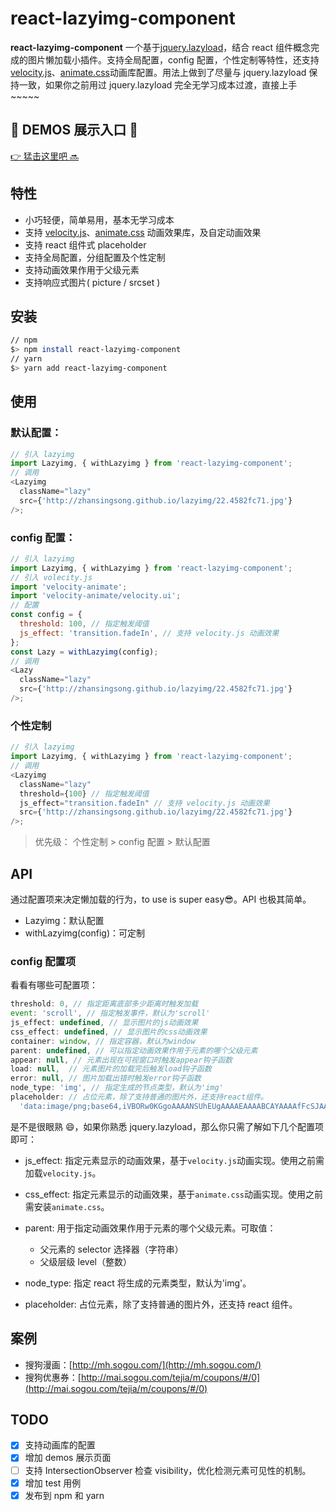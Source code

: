 # react-lazyimg-component

**react-lazyimg-component** 一个基于[jquery.lazyload](https://github.com/tuupola/jquery_lazyload)，结合 react 组件概念完成的图片懒加载小插件。支持全局配置，config 配置，个性定制等特性，还支持 [velocity.js](https://github.com/julianshapiro/velocity)、[animate.css](https://github.com/daneden/animate.css)动画库配置。用法上做到了尽量与 jquery.lazyload 保持一致，如果你之前用过 jquery.lazyload 完全无学习成本过渡，直接上手~~~~~

## :bell: DEMOS 展示入口 :flags:

[:point_right: 猛击这里吧 :soon:](http://zhansingsong.github.io/lazyimg/)

## 特性

* 小巧轻便，简单易用，基本无学习成本
* 支持 [velocity.js](https://github.com/julianshapiro/velocity)、[animate.css](https://github.com/daneden/animate.css) 动画效果库，及自定动画效果
* 支持 react 组件式 placeholder
* 支持全局配置，分组配置及个性定制
* 支持动画效果作用于父级元素
* 支持响应式图片( picture / srcset )

## 安装

```bash
// npm
$> npm install react-lazyimg-component
// yarn
$> yarn add react-lazyimg-component
```

## 使用

### 默认配置：

```js
// 引入 lazyimg
import Lazyimg, { withLazyimg } from 'react-lazyimg-component';
// 调用
<Lazyimg
  className="lazy"
  src={'http://zhansingsong.github.io/lazyimg/22.4582fc71.jpg'}
/>;
```

### config 配置：

```js
// 引入 lazyimg
import Lazyimg, { withLazyimg } from 'react-lazyimg-component';
// 引入 volecity.js
import 'velocity-animate';
import 'velocity-animate/velocity.ui';
// 配置
const config = {
  threshold: 100, // 指定触发阈值
  js_effect: 'transition.fadeIn', // 支持 velocity.js 动画效果
};
const Lazy = withLazyimg(config);
// 调用
<Lazy
  className="lazy"
  src={'http://zhansingsong.github.io/lazyimg/22.4582fc71.jpg'}
/>;
```

### 个性定制

```js
// 引入 lazyimg
import Lazyimg, { withLazyimg } from 'react-lazyimg-component';
// 调用
<Lazyimg
  className="lazy"
  threshold={100} // 指定触发阈值
  js_effect="transition.fadeIn" // 支持 velocity.js 动画效果
  src={'http://zhansingsong.github.io/lazyimg/22.4582fc71.jpg'}
/>;
```

> 优先级： 个性定制 > config 配置 > 默认配置

## API

通过配置项来决定懒加载的行为，to use is super easy😎。API 也极其简单。

* Lazyimg：默认配置
* withLazyimg(config)：可定制

### config 配置项

看看有哪些可配置项：

```js
threshold: 0, // 指定距离底部多少距离时触发加载
event: 'scroll', // 指定触发事件，默认为'scroll'
js_effect: undefined, // 显示图片的js动画效果
css_effect: undefined, // 显示图片的css动画效果
container: window, // 指定容器，默认为window
parent: undefined, // 可以指定动画效果作用于元素的哪个父级元素
appear: null, // 元素出现在可视窗口时触发appear钩子函数
load: null,  // 元素图片的加载完后触发load钩子函数
error: null, // 图片加载出错时触发error钩子函数
node_type: 'img', // 指定生成的节点类型，默认为'img'
placeholder: // 占位元素，除了支持普通的图片外，还支持react组件。
  'data:image/png;base64,iVBORw0KGgoAAAANSUhEUgAAAAEAAAABCAYAAAAfFcSJAAAAAXNSR0IArs4c6QAAAARnQU1BAACxjwv8YQUAAAAJcEhZcwAADsQAAA7EAZUrDhsAAAANSURBVBhXYzh8+PB/AAffA0nNPuCLAAAAAElFTkSuQmCC',
```

是不是很眼熟 😄，如果你熟悉 jquery.lazyload，那么你只需了解如下几个配置项即可：

* js_effect: 指定元素显示的动画效果，基于`velocity.js`动画实现。使用之前需加载`velocity.js`。
* css_effect: 指定元素显示的动画效果，基于`animate.css`动画实现。使用之前需安装`animate.css`。
* parent: 用于指定动画效果作用于元素的哪个父级元素。可取值：

  * 父元素的 selector 选择器（字符串）
  * 父级层级 level（整数）

* node_type: 指定 react 将生成的元素类型，默认为'img'。
* placeholder: 占位元素，除了支持普通的图片外，还支持 react 组件。

## 案例

* 搜狗漫画：[http://mh.sogou.com/](http://mh.sogou.com/)
* 搜狗优惠券：[http://mai.sogou.com/tejia/m/coupons/#/0](http://mai.sogou.com/tejia/m/coupons/#/0)

## TODO

* [x] 支持动画库的配置
* [x] 增加 demos 展示页面
* [ ] 支持 IntersectionObserver 检查 visibility，优化检测元素可见性的机制。
* [x] 增加 test 用例
* [x] 发布到 npm 和 yarn
